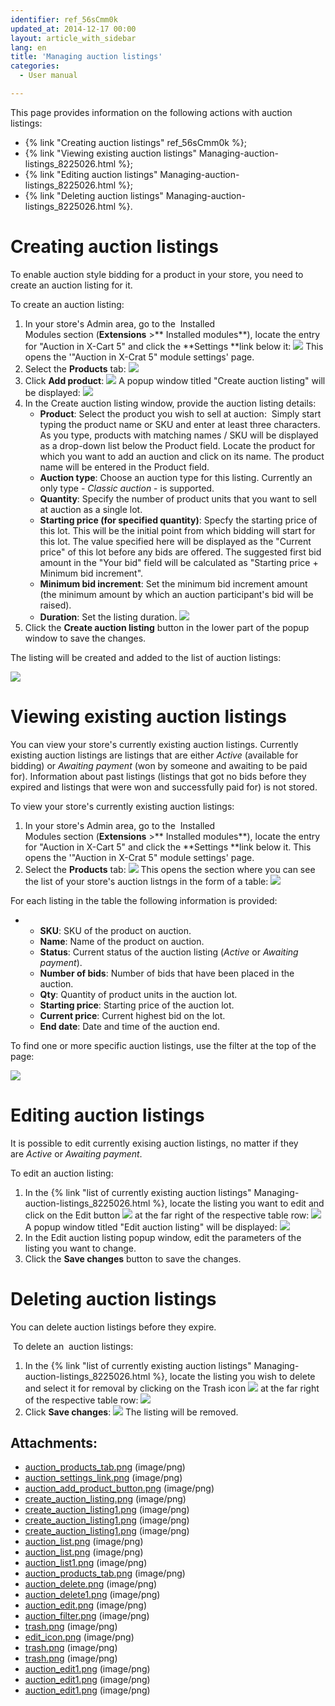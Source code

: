 ```yaml
---
identifier: ref_56sCmm0k
updated_at: 2014-12-17 00:00
layout: article_with_sidebar
lang: en
title: 'Managing auction listings'
categories:
  - User manual

---
```



This page provides information on the following actions with auction listings:

*   {% link "Creating auction listings" ref_56sCmm0k %};
*   {% link "Viewing existing auction listings" Managing-auction-listings_8225026.html %};
*   {% link "Editing auction listings" Managing-auction-listings_8225026.html %};
*   {% link "Deleting auction listings" Managing-auction-listings_8225026.html %}.

# Creating auction listings

To enable auction style bidding for a product in your store, you need to create an auction listing for it.

To create an auction listing:

1.  In your store's Admin area, go to the  Installed Modules section (**Extensions** >** Installed modules**), locate the entry for "Auction in X-Cart 5" and click the **Settings **link below it:
    ![]({{site.baseurl}}/attachments/8225026/8356065.png?effects=drop-shadow)
    This opens the '"Auction in X-Crat 5" module settings' page.
2.  Select the **Products** tab:
    ![]({{site.baseurl}}/attachments/8225026/8356064.png?effects=drop-shadow)
3.  Click **Add product**:
    ![]({{site.baseurl}}/attachments/8225026/8356066.png?effects=drop-shadow)
    A popup window titled "Create auction listing" will be displayed:
    ![]({{site.baseurl}}/attachments/8225026/8356067.png?effects=drop-shadow)
4.  In the Create auction listing window, provide the auction listing details:
    *   **Product**: Select the product you wish to sell at auction: 
        Simply start typing the product name or SKU and enter at least three characters. As you type, products with matching names / SKU will be displayed as a drop-down list below the Product field. Locate the product for which you want to add an auction and click on its name. The product name will be entered in the Product field.
    *   **Auction type**: Choose an auction type for this listing. Currently an only type - _Classic auction_ - is supported.
    *   **Quantity**: Specify the number of product units that you want to sell at auction as a single lot. 
    *   **Starting price (for specified quantity)**: Specfy the starting price of this lot. This will be the initial point from which bidding will start for this lot. The value specified here will be displayed as the "Current price" of this lot before any bids are offered. The suggested first bid amount in the "Your bid" field will be calculated as "Starting price + Minimum bid increment". 
    *   **Minimum bid increment**: Set the minimum bid increment amount (the minimum amount by which an auction participant's bid will be raised).
    *   **Duration**: Set the listing duration.
        ![]({{site.baseurl}}/attachments/8225026/8356068.png?effects=drop-shadow)
5.  Click the **Create auction listing** button in the lower part of the popup window to save the changes.

The listing will be created and added to the list of auction listings:

![]({{site.baseurl}}/attachments/8225026/8356071.png?effects=drop-shadow)

# Viewing existing auction listings

You can view your store's currently existing auction listings. Currently existing auction listings are listings that are either _Active_ (available for bidding) or _Awaiting payment_ (won by someone and awaiting to be paid for). Information about past listings (listings that got no bids before they expired and listings that were won and successfully paid for) is not stored.

To view your store's currently existing auction listings:

1.  In your store's Admin area, go to the  Installed Modules section (**Extensions** >** Installed modules**), locate the entry for "Auction in X-Cart 5" and click the **Settings **link below it.
    This opens the '"Auction in X-Crat 5" module settings' page.
2.  Select the **Products** tab:
    ![]({{site.baseurl}}/attachments/8225026/8356064.png?effects=drop-shadow)
    This opens the section where you can see the list of your store's auction listngs in the form of a table:
    ![]({{site.baseurl}}/attachments/8225026/8356077.png?effects=drop-shadow)

For each listing in the table the following information is provided:

*   *   **SKU**: SKU of the product on auction.
    *   **Name**: Name of the product on auction.
    *   **Status**: Current status of the auction listing (_Active_ or _Awaiting payment_). 
    *   **Number of bids**: Number of bids that have been placed in the auction.
    *   **Qty**: Quantity of product units in the auction lot.
    *   **Starting price**: Starting price of the auction lot.
    *   **Current price**: Current highest bid on the lot.
    *   **End date**: Date and time of the auction end.

To find one or more specific auction listings, use the filter at the top of the page:

![]({{site.baseurl}}/attachments/8225026/8356082.png?effects=drop-shadow)

# Editing auction listings

It is possible to edit currently exising auction listings, no matter if they are _Active_ or _Awaiting payment_.

To edit an auction listing:

1.  In the {% link "list of currently existing auction listings" Managing-auction-listings_8225026.html %}, locate the listing you want to edit and click on the Edit button ![]({{site.baseurl}}/attachments/8225026/8356084.png) at the far right of the respective table row:
    ![]({{site.baseurl}}/attachments/8225026/8356081.png?effects=drop-shadow)
    A popup window titled "Edit auction listing" will be displayed:
    ![]({{site.baseurl}}/attachments/8225026/8356104.png?effects=drop-shadow)
2.  In the Edit auction listing popup window, edit the parameters of the listing you want to change.
3.  Click the **Save changes** button to save the changes.

# Deleting auction listings

You can delete auction listings before they expire. 

 To delete an  auction listings:

1.  In the {% link "list of currently existing auction listings" Managing-auction-listings_8225026.html %}, locate the listing you wish to delete and select it for removal by clicking on the Trash icon ![]({{site.baseurl}}/attachments/8225026/8356083.png) at the far right of the respective table row:
    ![]({{site.baseurl}}/attachments/8225026/8356079.png?effects=drop-shadow)
2.  Click **Save changes**:
    ![]({{site.baseurl}}/attachments/8225026/8356080.png?effects=drop-shadow)
    The listing will be removed.

## Attachments:

* [auction_products_tab.png]({{site.baseurl}}/attachments/8225026/8356078.png) (image/png)
* [auction_settings_link.png]({{site.baseurl}}/attachments/8225026/8356065.png) (image/png)
* [auction_add_product_button.png]({{site.baseurl}}/attachments/8225026/8356066.png) (image/png)
* [create_auction_listing.png]({{site.baseurl}}/attachments/8225026/8356067.png) (image/png)
* [create_auction_listing1.png]({{site.baseurl}}/attachments/8225026/8356069.png) (image/png)
* [create_auction_listing1.png]({{site.baseurl}}/attachments/8225026/8356070.png) (image/png)
* [create_auction_listing1.png]({{site.baseurl}}/attachments/8225026/8356068.png) (image/png)
* [auction_list.png]({{site.baseurl}}/attachments/8225026/8356072.png) (image/png)
* [auction_list.png]({{site.baseurl}}/attachments/8225026/8356071.png) (image/png)
* [auction_list1.png]({{site.baseurl}}/attachments/8225026/8356077.png) (image/png)
* [auction_products_tab.png]({{site.baseurl}}/attachments/8225026/8356064.png) (image/png)
* [auction_delete.png]({{site.baseurl}}/attachments/8225026/8356079.png) (image/png)
* [auction_delete1.png]({{site.baseurl}}/attachments/8225026/8356080.png) (image/png)
* [auction_edit.png]({{site.baseurl}}/attachments/8225026/8356081.png) (image/png)
* [auction_filter.png]({{site.baseurl}}/attachments/8225026/8356082.png) (image/png)
* [trash.png]({{site.baseurl}}/attachments/8225026/8356085.png) (image/png)
* [edit_icon.png]({{site.baseurl}}/attachments/8225026/8356084.png) (image/png)
* [trash.png]({{site.baseurl}}/attachments/8225026/8356086.png) (image/png)
* [trash.png]({{site.baseurl}}/attachments/8225026/8356083.png) (image/png)
* [auction_edit1.png]({{site.baseurl}}/attachments/8225026/8356105.png) (image/png)
* [auction_edit1.png]({{site.baseurl}}/attachments/8225026/8356120.png) (image/png)
* [auction_edit1.png]({{site.baseurl}}/attachments/8225026/8356104.png) (image/png)